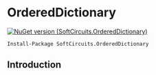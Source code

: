 # OrderedDictionary

[![NuGet version (SoftCircuits.OrderedDictionary)](https://img.shields.io/nuget/v/SoftCircuits.OrderedDictionary.svg?style=flat-square)](https://www.nuget.org/packages/SoftCircuits.OrderedDictionary/)

```
Install-Package SoftCircuits.OrderedDictionary
```

## Introduction
